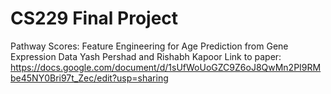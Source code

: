 # CS229 Final Project
Pathway Scores: Feature Engineering for Age Prediction from Gene Expression Data
Yash Pershad and Rishabh Kapoor
Link to paper: https://docs.google.com/document/d/1sUfWoUoGZC9Z6oJ8QwMn2PI9RMbe45NY0Bri97t_Zec/edit?usp=sharing
